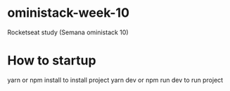# oministack-week-10
Rocketseat study (Semana oministack 10)

# How to startup
yarn or npm install to install project
yarn dev or npm run dev to run project
